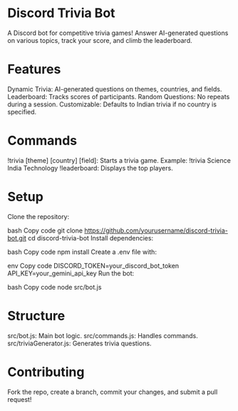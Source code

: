 # Discord Trivia Bot
A Discord bot for competitive trivia games! Answer AI-generated questions on various topics, track your score, and climb the leaderboard.

# Features
Dynamic Trivia: AI-generated questions on themes, countries, and fields.
Leaderboard: Tracks scores of participants.
Random Questions: No repeats during a session.
Customizable: Defaults to Indian trivia if no country is specified.
# Commands
!trivia [theme] [country] [field]: Starts a trivia game.
Example: !trivia Science India Technology
!leaderboard: Displays the top players.
# Setup
Clone the repository:

bash
Copy code
git clone https://github.com/yourusername/discord-trivia-bot.git
cd discord-trivia-bot
Install dependencies:

bash
Copy code
npm install
Create a .env file with:

env
Copy code
DISCORD_TOKEN=your_discord_bot_token
API_KEY=your_gemini_api_key
Run the bot:

bash
Copy code
node src/bot.js
# Structure
src/bot.js: Main bot logic.
src/commands.js: Handles commands.
src/triviaGenerator.js: Generates trivia questions.
# Contributing
Fork the repo, create a branch, commit your changes, and submit a pull request!

